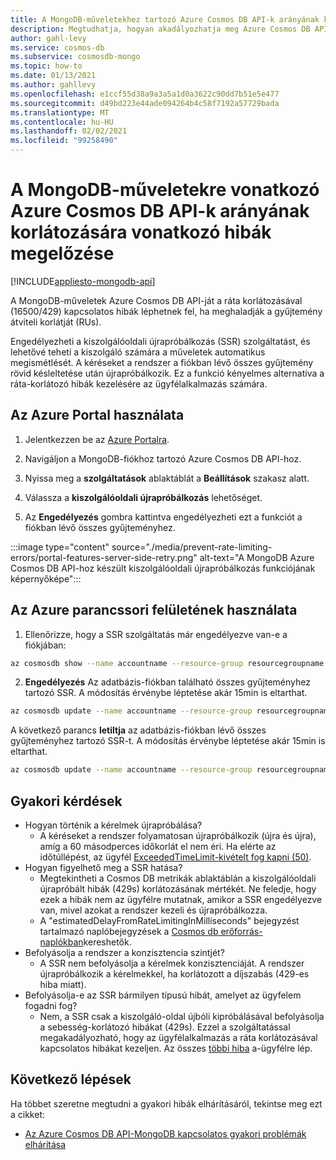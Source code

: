 ```yaml
---
title: A MongoDB-műveletekhez tartozó Azure Cosmos DB API-k arányának korlátozására vonatkozó hibák megakadályozása.
description: Megtudhatja, hogyan akadályozhatja meg Azure Cosmos DB API-ját a MongoDB-műveletekhez, hogy a rendszer az SSR (kiszolgálóoldali újrapróbálkozás) szolgáltatással kapcsolatos hibákat korlátozza.
author: gahl-levy
ms.service: cosmos-db
ms.subservice: cosmosdb-mongo
ms.topic: how-to
ms.date: 01/13/2021
ms.author: gahllevy
ms.openlocfilehash: e1ccf55d38a9a3a5a1d0a3622c90dd7b51e5e477
ms.sourcegitcommit: d49bd223e44ade094264b4c58f7192a57729bada
ms.translationtype: MT
ms.contentlocale: hu-HU
ms.lasthandoff: 02/02/2021
ms.locfileid: "99258490"
---
```

# <a name="prevent-rate-limiting-errors-for-azure-cosmos-db-api-for-mongodb-operations"></a>A MongoDB-műveletekre vonatkozó Azure Cosmos DB API-k arányának korlátozására vonatkozó hibák megelőzése
[!INCLUDE[appliesto-mongodb-api](includes/appliesto-mongodb-api.md)]

A MongoDB-műveletek Azure Cosmos DB API-ját a ráta korlátozásával (16500/429) kapcsolatos hibák léphetnek fel, ha meghaladják a gyűjtemény átviteli korlátját (RUs). 

Engedélyezheti a kiszolgálóoldali újrapróbálkozás (SSR) szolgáltatást, és lehetővé teheti a kiszolgáló számára a műveletek automatikus megismétlését. A kéréseket a rendszer a fiókban lévő összes gyűjtemény rövid késleltetése után újrapróbálkozik. Ez a funkció kényelmes alternatíva a ráta-korlátozó hibák kezelésére az ügyfélalkalmazás számára.

## <a name="use-the-azure-portal"></a>Az Azure Portal használata

1. Jelentkezzen be az [Azure Portalra](https://portal.azure.com/).

1. Navigáljon a MongoDB-fiókhoz tartozó Azure Cosmos DB API-hoz.

1. Nyissa meg a **szolgáltatások** ablaktáblát a **Beállítások** szakasz alatt.

1. Válassza a **kiszolgálóoldali újrapróbálkozás** lehetőséget.

1. Az **Engedélyezés** gombra kattintva engedélyezheti ezt a funkciót a fiókban lévő összes gyűjteményhez.

:::image type="content" source="./media/prevent-rate-limiting-errors/portal-features-server-side-retry.png" alt-text="A MongoDB Azure Cosmos DB API-hoz készült kiszolgálóoldali újrapróbálkozás funkciójának képernyőképe":::

## <a name="use-the-azure-cli"></a>Az Azure parancssori felületének használata

1. Ellenőrizze, hogy a SSR szolgáltatás már engedélyezve van-e a fiókjában:
```bash
az cosmosdb show --name accountname --resource-group resourcegroupname
```
2. **Engedélyezés** Az adatbázis-fiókban található összes gyűjteményhez tartozó SSR. A módosítás érvénybe léptetése akár 15min is eltarthat.
```bash
az cosmosdb update --name accountname --resource-group resourcegroupname --capabilities EnableMongo DisableRateLimitingResponses
```
A következő parancs **letiltja** az adatbázis-fiókban lévő összes gyűjteményhez tartozó SSR-t. A módosítás érvénybe léptetése akár 15min is eltarthat.
```bash
az cosmosdb update --name accountname --resource-group resourcegroupname --capabilities EnableMongo DisableRateLimitingResponses
```

## <a name="frequently-asked-questions"></a>Gyakori kérdések
* Hogyan történik a kérelmek újrapróbálása?
    * A kéréseket a rendszer folyamatosan újrapróbálkozik (újra és újra), amíg a 60 másodperces időkorlát el nem éri. Ha elérte az időtúllépést, az ügyfél [ExceededTimeLimit-kivételt fog kapni (50)](mongodb-troubleshoot.md).
*  Hogyan figyelhető meg a SSR hatása?
    *  Megtekintheti a Cosmos DB metrikák ablaktáblán a kiszolgálóoldali újrapróbált hibák (429s) korlátozásának mértékét. Ne feledje, hogy ezek a hibák nem az ügyfélre mutatnak, amikor a SSR engedélyezve van, mivel azokat a rendszer kezeli és újrapróbálkozza. 
    *  A "estimatedDelayFromRateLimitingInMilliseconds" bejegyzést tartalmazó naplóbejegyzések a [Cosmos db erőforrás-naplókban](cosmosdb-monitor-resource-logs.md)kereshetők.
*  Befolyásolja a rendszer a konzisztencia szintjét?
    *  A SSR nem befolyásolja a kérelmek konzisztenciáját. A rendszer újrapróbálkozik a kérelmekkel, ha korlátozott a díjszabás (429-es hiba miatt). 
*  Befolyásolja-e az SSR bármilyen típusú hibát, amelyet az ügyfelem fogadni fog?
    *  Nem, a SSR csak a kiszolgáló-oldal újbóli kipróbálásával befolyásolja a sebesség-korlátozó hibákat (429s). Ezzel a szolgáltatással megakadályozható, hogy az ügyfélalkalmazás a ráta korlátozásával kapcsolatos hibákat kezeljen. Az összes [többi hiba](mongodb-troubleshoot.md) a-ügyfélre lép. 

## <a name="next-steps"></a>Következő lépések

Ha többet szeretne megtudni a gyakori hibák elhárításáról, tekintse meg ezt a cikket:

* [Az Azure Cosmos DB API-MongoDB kapcsolatos gyakori problémák elhárítása](mongodb-troubleshoot.md)
